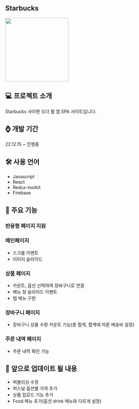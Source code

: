 ## Starbucks

<img src="https://user-images.githubusercontent.com/116494960/210179436-1b5bc276-f82d-4b53-980a-66732b0d9c7f.png" width="200" height="200"/>

## 💻 프로젝트 소개

Starbucks 사이렌 오더 웹 앱 SPA 사이트입니다.

## ⌚ 개발 기간

22.12.15 ~ 진행중

## 🛠 사용 언어

- Javascript
- React
- Redux-toolkit
- Firebase

## 📌 주요 기능

### 반응형 페이지 지원

### 메인페이지

- 스크롤 이벤트
- 이미지 슬라이드

### 상품 페이지

- 카운트, 옵션 선택하여 장바구니로 연결
- 메뉴 창 슬라이드 이벤트
- 탭 메뉴 구현

### 장바구니 페이지

- 장바구니 상품 수량 카운트 기능(총 합계, 합계에 따른 배송비 설정)

### 주문 내역 페이지

- 주문 내역 확인 가능

## 📌 앞으로 업데이트 될 내용

- 퍼블리싱 수정
- 퍼스널 옵션별 가격 추가
- 상품 업로드 기능 추가
- Food 메뉴 추가(옵션 drink 메뉴와 다르게 설정)
